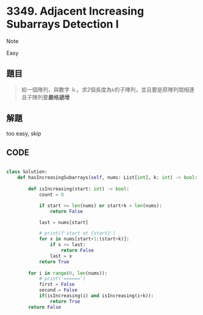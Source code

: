 # 3349. Adjacent Increasing Subarrays Detection I


>[!note]
> Easy


## 題目

>給一個陣列，與數字 ｋ。求2個長度為`k`的子陣列，並且要是原陣列間相連且子陣列要**嚴格遞增**

## 解題

too easy, skip

## CODE

```python

class Solution:
    def hasIncreasingSubarrays(self, nums: List[int], k: int) -> bool:
        
        def isIncreasing(start: int) -> bool:
            count = 0

            if start >= len(nums) or start+k > len(nums):
                return False

            last = nums[start]

            # print(f'start at {start}')
            for x in nums[start+1:(start+k)]:
                if x <= last:
                    return False
                last = x
            return True
        
        for i in range(0, len(nums)):
            # print('======')
            first = False 
            second = False
            if(isIncreasing(i) and isIncreasing(i+k)):
                return True
        return False
```
